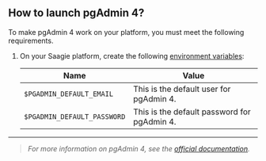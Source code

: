 ## How to launch pgAdmin 4?

To make pgAdmin 4 work on your platform, you must meet the following requirements.

1. On your Saagie platform, create the following <a href="https://docs.saagie.io/user/latest/data-team/projects-module/projects/managing-environment-variables#creating-environment-variables" target="_blank">environment variables</a>:

    | Name                       | Value                                       | 
    |----------------------------|---------------------------------------------|
    | `$PGADMIN_DEFAULT_EMAIL`   | This is the default user for pgAdmin 4.     |
    | `$PGADMIN_DEFAULT_PASSWORD` | This is the default password for pgAdmin 4. |

***
> _For more information on pgAdmin 4, see the <a href="https://www.pgadmin.org/docs/pgadmin4/latest/index.html" target="_blank">official documentation</a>._

<!-- ## How to run the image?

You can run this image outside Saagie. This use case can be useful mainly for development and testing. However, please note that we are unable to provide support for images that are run outside of your Saagie platform.

1. Run the following command. It will launch a Docker container with the pgAdmin 4 configurations that you want to use.
    ```bash
    docker run -p 81:80 \
    -e PGADMIN_DEFAULT_EMAIL=user@my_mail.com \
    -e PGADMIN_DEFAULT_PASSWORD=password \
    -e SAAGIE_BASE_PATH="/baseurl" \
    saagie/pgadmin4
    ```
   Where:
   - The `PGADMIN_DEFAULT_EMAIL` environment variable is set to `user@my_mail.com`. This is the default email for pgAdmin 4.
   - The `PGADMIN_DEFAULT_PASSWORD` environment variable is set to `password`. This is the default password for pgAdmin 4.
   - The `SAAGIE_BASE_PATH` environment variable is set to `/baseurl`. This is the base URL path prefix for pgAdmin 4.
   - `saagie/pgadmin4` specifies the Docker image to use, which is `saagie/pgadmin4`.
2. For Saagie deployement, you must uncheck the **Use rewrite url** option. -->


